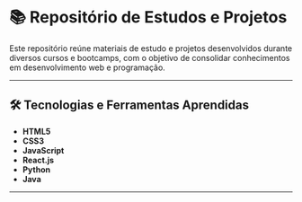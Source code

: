 # 📚 Repositório de Estudos e Projetos

Este repositório reúne materiais de estudo e projetos desenvolvidos durante diversos cursos e bootcamps, com o objetivo de consolidar conhecimentos em desenvolvimento web e programação.

---

## 🛠️ Tecnologias e Ferramentas Aprendidas

- **HTML5**
- **CSS3**
- **JavaScript**
- **React.js**
- **Python**
- **Java**

---

